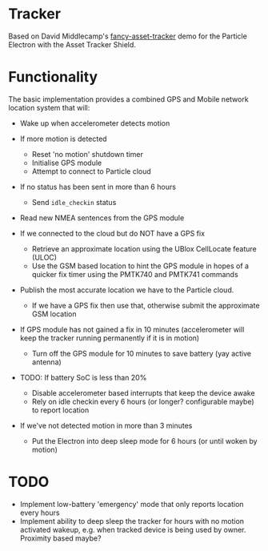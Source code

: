 Tracker 
===

Based on David Middlecamp's [fancy-asset-tracker](https://github.com/dmiddlecamp/fancy-asset-tracker) demo for the Particle Electron with the Asset Tracker Shield.

Functionality
====

The basic implementation provides a combined GPS and Mobile network location system that will:

- Wake up when accelerometer detects motion
- If more motion is detected
  - Reset 'no motion' shutdown timer
  - Initialise GPS module
  - Attempt to connect to Particle cloud

- If no status has been sent in more than 6 hours
  - Send `idle_checkin` status
- Read new NMEA sentences from the GPS module
- If we connected to the cloud but do NOT have a GPS fix
  - Retrieve an approximate location using the UBlox CellLocate feature (ULOC)
  - Use the GSM based location to hint the GPS module in hopes of a quicker fix timer using the PMTK740 and PMTK741 commands

- Publish the most accurate location we have to the Particle cloud.
  - If we have a GPS fix then use that, otherwise submit the approximate GSM location

- If GPS module has not gained a fix in 10 minutes (accelerometer will keep the tracker running permanently if it is in motion)
  - Turn off the GPS module for 10 minutes to save battery (yay active antenna)

- TODO: If battery SoC is less than 20%
  - Disable accelerometer based interrupts that keep the device awake
  - Rely on idle checkin every 6 hours (or longer? configurable maybe) to report location

- If we've not detected motion in more than 3 minutes
  - Put the Electron into deep sleep mode for 6 hours (or until woken by motion)


TODO
====
- Implement low-battery 'emergency' mode that only reports location every <x> hours
- Implement ability to deep sleep the tracker for <x> hours with no motion activated wakeup, e.g. when tracked device is being used by owner. Proximity based maybe?
